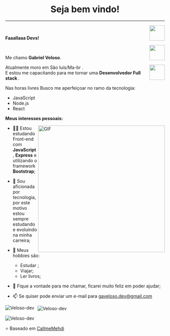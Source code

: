<h1 align="center"> Seja bem vindo! </h1>
<hr />
<a href="https://github.com/Veloso-dev" target="_blank">
  <img align="right" src="https://cdn.iconscout.com/icon/free/png-256/github-108-438008.png" width="48px" height="48px">
</a><br />
<p align="left" > 
  <b>Faaallaaa Devs!</b>
</p>
<a href="https://www.instagram.com/gabriel_oveloso_/" target="_blank">
  <img align="right" src="https://cdn.icon-icons.com/icons2/1211/PNG/512/1491579602-yumminkysocialmedia36_83067.png" width="48px" height="48px">
</a><br />

<p align="left" >
Me chamo <b> Gabriel Veloso</b>.
</p>
<a href="https://www.linkedin.com/in/gabrielvelosoandrade/" target="_blank">
  <img align="right" src="https://i.ibb.co/Kx2GSrT/linkedin.png" width="48px" height="48px">
</a>

<p align="left" >
Atualmente moro em São luis/Ma-br .<br />
E estou me capacitando para me tornar uma <b>Desenvolvedor Full stack </b>.
</p>

<p align="left" >
Nas horas livres Busco me aperfeiçoar no ramo da tecnologia:
</p>
<p align="left" >
<ul>
  <li>JavaScript </li>  <li>  Node.js </li>  <li> React </li>
  
  </li>
  
</ul>
</p>


**Meus interesses pessoais:**

<img align="right" alt="GIF" src="https://octocat-generator-assets.githubusercontent.com/my-octocat-1614802661532.png" width="400px" />    

- 👩‍💻 Estou estudando Front-end com **JavaScript**, **Express** e utilizando o framework **Bootstrap**;
- 💼 Sou aficionada por tecnologia, por este motivo estou sempre estudando e evoluindo na minha carreira;
- 👾 Meus hobbies são: 
  - Estudar ; 
  - Viajar;
  - Ler livros;
  
- 💬 Fique a vontade para me chamar, ficarei muito feliz em poder ajudar;
- 📫 Se quiser pode enviar um e-mail para gaveloso.dev@gmail.com


<p>
  <img align="left" src="https://github-readme-stats.vercel.app/api/top-langs/?username=Veloso-dev&layout=compact&theme=graywhite&title_color=268bd2" alt="Veloso-dev" />
</p>
<p>&nbsp;
  <img align="center" src="https://github-readme-stats.vercel.app/api?username=Veloso-dev&count_private=true&show_icons=true&theme=graywhite&icon_color=268bd2&title_color=268bd2" alt="Veloso-dev" />
</p>

 


</p>


<p align="left"> <img src="https://komarev.com/ghpvc/?username=Veloso-dev" alt="Veloso-dev" /> </p>

⭐️ Baseado em [CallmeMehdi](https://github.com/CallmeMehdi)

